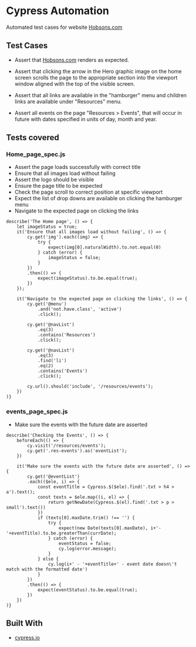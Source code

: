 # Cypress Automation

Automated test cases for website [Hobsons.com](https://www.hobsons.com/)

## Test Cases

- Assert that [Hobsons.com](https://hobsons.com/) renders as expected.

- Assert that clicking the arrow in the Hero graphic image on the home screen scrolls the page to the appropriate section into the viewport window aligned with the top of the visible screen.

- Assert that all links are available in the "hamburger" menu and children links are available under "Resources" menu.

- Assert all events on the page "Resources > Events", that will occur in future with dates specified in units of day, month and year.

## Tests covered
### Home_page_spec.js

- Assert the page loads successfully with correct title
- Ensure that all images load without failing
- Assert the logo should be visible
- Ensure the page title to be expected
- Check the page scroll to correct position at specific viewport
- Expect the list of drop downs are available on clicking the hamburger menu
- Navigate to the expected page on clicking the links

```shell
describe('The Home page', () => {
    let imageStatus = true;
    it('Ensure that all images load without failing', () => {
        cy.get('img').each((img) => {
            try {
                expect(img[0].naturalWidth).to.not.equal(0)
            } catch (error) {
                imageStatus = false;                             
            }
        })
        .then(() => {
            expect(imageStatus).to.be.equal(true);
        })
    });

    it('Navigate to the expected page on clicking the links', () => {
        cy.get('@menu')
            .and('not.have.class', 'active')
            .click();

        cy.get('@navList')
            .eq(3)
            .contains('Resources')
            .click();

        cy.get('@navList')
            .eq(3)
            .find('li')
            .eq(2)
            .contains('Events')
            .click();

        cy.url().should('include', '/resources/events');
    })
)}
```

### events_page_spec.js

- Make sure the events with the future date are asserted

```shell
describe('Checking the Events', () => {
    beforeEach(() => {
        cy.visit('/resources/events');
        cy.get('.res-events').as('eventList');
    })

    it('Make sure the events with the future date are asserted', () => {
        cy.get('@eventList')
        .each(($ele, i) => {
            const eventTitle = Cypress.$($ele).find('.txt > h4 > a').text();
            const texts = $ele.map((i, el) => {
                return getNewDate(Cypress.$(el).find('.txt > p > small').text())
            })
            if (texts[0].maxDate.trim() !== '') {
                try {
                    expect(new Date(texts[0].maxDate), i+'- '+eventTitle).to.be.greaterThan(currDate); 
                } catch (error) {
                    eventStatus = false;                             
                    cy.log(error.message);
                }
            } else {
                cy.log(i+' - '+eventTitle+' - event date doesn\'t match with the formatted date')
            }     
        })
        .then(() => {
            expect(eventStatus).to.be.equal(true);
        })
    })
)}
```

## Built With

- [cypress.io](https://www.cypress.io/)


